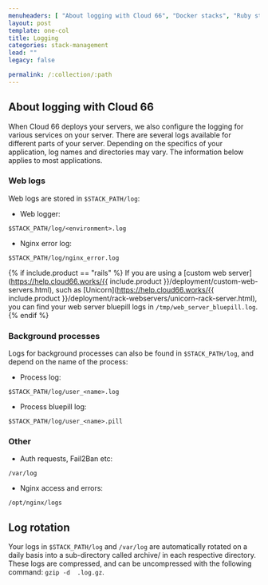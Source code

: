 ```yaml
---
menuheaders: [ "About logging with Cloud 66", "Docker stacks", "Ruby stacks", "Web logs", "Background processes", "Other", "Log rotation" ]
layout: post
template: one-col
title: Logging
categories: stack-management
lead: ""
legacy: false

permalink: /:collection/:path
---
```




## About logging with Cloud 66

When Cloud 66 deploys your servers, we also configure the logging for various services on your server. There are several logs available for different parts of your server. Depending on the specifics of your application, log names and directories may vary. The information below applies to most applications.


### Web logs

Web logs are stored in `$STACK_PATH/log`:

*   Web logger: 

```
$STACK_PATH/log/<environment>.log
```

*   Nginx error log: 

```
$STACK_PATH/log/nginx_error.log
```


{% if include.product == "rails" %}
If you are using a [custom web server](https://help.cloud66.works/{{ include.product }}/deployment/custom-web-servers.html), such as [Unicorn](https://help.cloud66.works/{{ include.product }}/deployment/rack-webservers/unicorn-rack-server.html), you can find your web server bluepill logs in `/tmp/web_server_bluepill.log`.
{% endif %}

### Background processes

Logs for background processes can also be found in `$STACK_PATH/log`, and depend on the name of the process:

*   Process log: 

```
$STACK_PATH/log/user_<name>.log
```

*   Process bluepill log: 

```
$STACK_PATH/log/user_<name>.pill
```




### Other

*   Auth requests, Fail2Ban etc: 

```
/var/log
```

*   Nginx access and errors: 

```
/opt/nginx/logs
```




## Log rotation

Your logs in `$STACK_PATH/log` and `/var/log` are automatically rotated on a daily basis into a sub-directory called archive/ in each respective directory. These logs are compressed, and can be uncompressed with the following command: `gzip -d 
.log.gz`.

